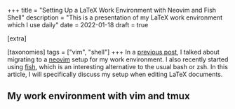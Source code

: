 +++
title = "Setting Up a LaTeX Work Environment with Neovim and Fish Shell"
description = "This is a presentation of my LaTeX work environment which I use daily"
date = 2022-01-18
draft = true

[extra]

[taxonomies]
tags = ["vim", "shell"]
+++
In a [previous post](@/writing/from-vim-and-tmux-to-neovim.md), I talked about migrating to a [neovim](https://github.com/neovim/neovim) setup for my work environment.
I also recently started using [fish](https://fishshell.com/), which is an interesting alternative to the usual bash or zsh.
In this article, I will specifically discuss my setup when editing LaTeX documents.

## My work environment with vim and tmux
